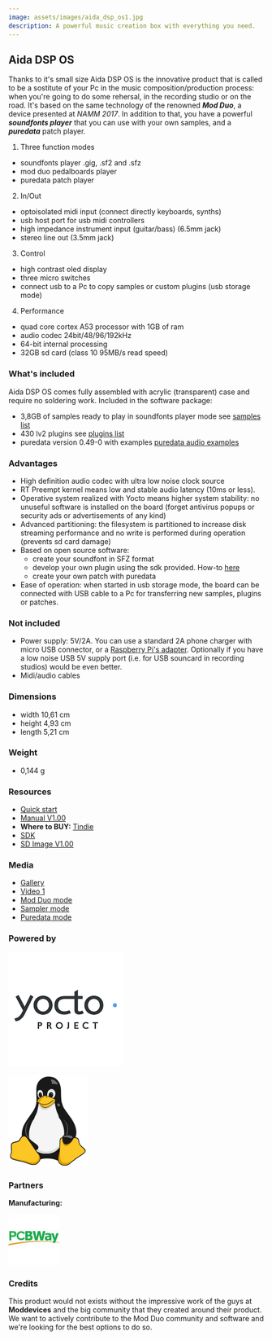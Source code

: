 ```yaml
---
image: assets/images/aida_dsp_os1.jpg
description: A powerful music creation box with everything you need.
---
```


## Aida DSP OS

Thanks to it's small size Aida DSP OS is the innovative product that is called to be a sostitute of your Pc in the music composition/production process: when you're going to do some rehersal, in the recording studio or on the road. It's based on the same
technology of the renowned _**Mod Duo**_, a device presented at _NAMM 2017_. In addition to that, you have a powerful
_**soundfonts player**_ that you can use with your own samples, and a _**puredata**_ patch player.

1. Three function modes
  * soundfonts player .gig, .sf2 and .sfz
  * mod duo pedalboards player
  * puredata patch player
2. In/Out
  * optoisolated midi input (connect directly keyboards, synths)
  * usb host port for usb midi controllers
  * high impedance instrument input (guitar/bass) (6.5mm jack)
  * stereo line out (3.5mm jack)
3. Control
  * high contrast oled display
  * three micro switches
  * connect usb to a Pc to copy samples or custom plugins (usb storage mode)
4. Performance
  * quad core cortex A53 processor with 1GB of ram
  * audio codec 24bit/48/96/192kHz
  * 64-bit internal processing
  * 32GB sd card (class 10 95MB/s read speed)

### What's included

Aida DSP OS comes fully assembled with acrylic (transparent) case and require no soldering work. Included in the software
package:
- 3,8GB of samples ready to play in soundfonts player mode see [samples list](https://drive.google.com/drive/folders/11b5uSavJboytXnDFgocN8cjFrTf7xIc7?usp=sharing)
- 430 lv2 plugins see [plugins list](https://drive.google.com/drive/folders/11b5uSavJboytXnDFgocN8cjFrTf7xIc7?usp=sharing)
- puredata version 0.49-0 with examples [puredata audio examples](https://drive.google.com/drive/folders/11b5uSavJboytXnDFgocN8cjFrTf7xIc7?usp=sharing)

### Advantages

- High definition audio codec with ultra low noise clock source
- RT Preempt kernel means low and stable audio latency (10ms or less).
- Operative system realized with Yocto means higher system stability: no unuseful software
is installed on the board (forget antivirus popups or security ads or advertisements of any kind)
- Advanced partitioning: the filesystem is partitioned to increase disk streaming performance and no write is performed during operation (prevents sd card damage)
- Based on open source software:
  * create your soundfont in SFZ format
  * develop your own plugin using the sdk provided. How-to [here](howto_sdk_lv2_plugins.md)
  * create your own patch with puredata
- Ease of operation: when started in usb storage mode, the board can be connected with USB cable to a Pc for transferring new samples, plugins or patches.

### Not included

- Power supply: 5V/2A. You can use a standard 2A phone charger with micro USB connector, or a [Raspberry Pi's adapter](https://www.amazon.it/Aukru-Alimentatore-Raspberry-modello-Modello/dp/B01566WOAG/ref=sr_1_8?__mk_it_IT=%C3%85M%C3%85%C5%BD%C3%95%C3%91&keywords=raspberry+pi+supply&qid=1569943965&s=gateway&sr=8-8). Optionally if you
have a low noise USB 5V supply port (i.e. for USB souncard in recording studios) would be even better.
- Midi/audio cables

### Dimensions

- width 10,61 cm
- height 4,93 cm
- length 5,21 cm

### Weight

- 0,144 g

### Resources

- [Quick start]()
- [Manual V1.00]()
- **Where to BUY:** [Tindie](https://www.tindie.com/products/Maxdsp/aida-dsp-os/)
- [SDK](https://drive.google.com/drive/folders/1hVDwNKM-71I9deZ_zFdNpo2buZoSFEat?usp=sharing)
- [SD Image V1.00]()

### Media

- [Gallery]()
- [Video 1](https://www.youtube.com)
- [Mod Duo mode](https://www.youtube.com)
- [Sampler mode](https://www.youtube.com)
- [Puredata mode](https://www.youtube.com)

### Powered by

![Yocto Project](assets/images/yocto_project_logo1.png)

![Linux](assets/images/tux_logo1.png)

### Partners

**Manufacturing:**

![PCBWay](assets/images/pcbway_logo1.jpeg)

### Credits

This product would not exists without the impressive work of the guys at **Moddevices**
and the big community that they created around their product. We want to actively contribute to the Mod Duo
community and software and we're looking for the best options to do so.
